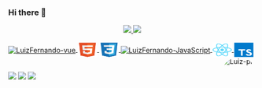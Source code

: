 ### Hi there 👋

<div align="center">
  <a href="https://github.com/luizcode">
  <img height="180em" src="https://github-readme-stats.vercel.app/api?username=luizcode&show_icons=true&theme=dracula&include_all_commits=true&count_private=true"/>
  <img height="180em" src="https://github-readme-stats.vercel.app/api/top-langs/?username=luizcode&layout=compact&langs_count=7&theme=dracula"/>
</div>

<div style="display: inline_block"><br>
  <img align="center" alt="LuizFernando-vue" height="30" width="40" src="https://cdn.jsdelivr.net/gh/devicons/devicon/icons/vuejs/vuejs-original.svg">
  <img align="center" alt="LuizFernando-HTML" height="30" width="40" src="https://raw.githubusercontent.com/devicons/devicon/master/icons/html5/html5-original.svg">
  <img align="center" alt="LuizFernando-CSS" height="30" width="40" src="https://raw.githubusercontent.com/devicons/devicon/master/icons/css3/css3-original.svg">
  <img align="center" alt="LuizFernando-JavaScript" height="30" width="40" src="https://cdn.jsdelivr.net/gh/devicons/devicon/icons/javascript/javascript-original.svg">
  <img align="center" alt="LuizFernando-React" height="30" width="40" src="https://github.com/devicons/devicon/blob/master/icons/react/react-original.svg">
  <img align="center" alt="LuizFernando-Ts" height="30" width="40" src="https://github.com/devicons/devicon/blob/master/icons/typescript/typescript-original.svg">
    <img align="right" alt="Luiz-pic" height="160" style="border-radius:50px;" src="https://c.tenor.com/WrR1Rxwxw3sAAAAC/nezuko-running.gif">
</div>
  
  ##
 
<div> 
  <a href="https://www.instagram.com/lfernando_67/" target="_blank"><img src="https://img.shields.io/badge/-Instagram-%23E4405F?style=for-the-badge&logo=instagram&logoColor=white" target="_blank"></a>
  <a href = "mailto:luizfernandovv043@gmail.com"><img src="https://img.shields.io/badge/-Gmail-%23333?style=for-the-badge&logo=gmail&logoColor=white" target="_blank"></a>
  <a href="https://www.linkedin.com/in/luiz-fernando-vilarga-vilalva//" target="_blank"><img src="https://img.shields.io/badge/-LinkedIn-%230077B5?style=for-the-badge&logo=linkedin&logoColor=white" target="_blank"></a> 

 
</div>
